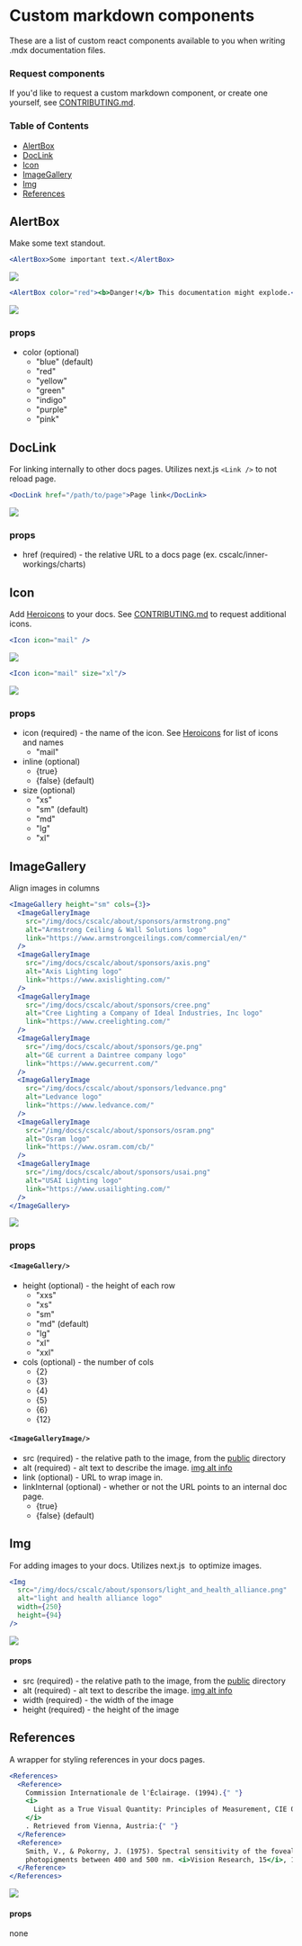 # Custom markdown components

These are a list of custom react components available to you when writing .mdx documentation files.

### Request components

If you'd like to request a custom markdown component, or create one yourself, see [CONTRIBUTING.md](./CONTRIBUTING.md).

### Table of Contents

* [AlertBox](#alertbox)
* [DocLink](#doclink)
* [Icon](#icon)
* [ImageGallery](#imagegallery)
* [Img](#img)
* [References](#references)

## AlertBox

Make some text standout.

```jsx
<AlertBox>Some important text.</AlertBox>
```

<img src="./assets/img/md/components/AlertBox1.png" />

```jsx
<AlertBox color="red"><b>Danger!</b> This documentation might explode.</AlertBox>
```
<img src="./assets/img/md/components/AlertBox2.png" />

### props

* color (optional)
  * "blue" (default)
  * "red"
  * "yellow"
  * "green"
  * "indigo"
  * "purple"
  * "pink"

## DocLink

For linking internally to other docs pages. Utilizes next.js `<Link />` to not reload page.


```jsx
<DocLink href="/path/to/page">Page link</DocLink>
```

<img src="./assets/img/md/components/DocLink.png" />

### props

* href (required) - the relative URL to a docs page (ex. cscalc/inner-workings/charts)

## Icon

Add [Heroicons](https://heroicons.com/) to your docs. See [CONTRIBUTING.md](./CONTRIBUTING.md) to request additional icons.

```jsx
<Icon icon="mail" />
```

<img src="./assets/img/md/components/Icon1.png" />

```jsx
<Icon icon="mail" size="xl"/>
```

<img src="./assets/img/md/components/Icon2.png" />

### props

* icon (required) - the name of the icon. See [Heroicons](https://heroicons.com/) for list of icons and names
  * "mail"
* inline (optional)
  * {true}
  * {false} (default)
* size (optional)
  * "xs"
  * "sm" (default)
  * "md"
  * "lg"
  * "xl"

## ImageGallery

Align images in columns

```jsx
<ImageGallery height="sm" cols={3}>
  <ImageGalleryImage
    src="/img/docs/cscalc/about/sponsors/armstrong.png"
    alt="Armstrong Ceiling & Wall Solutions logo"
    link="https://www.armstrongceilings.com/commercial/en/"
  />
  <ImageGalleryImage
    src="/img/docs/cscalc/about/sponsors/axis.png"
    alt="Axis Lighting logo"
    link="https://www.axislighting.com/"
  />
  <ImageGalleryImage
    src="/img/docs/cscalc/about/sponsors/cree.png"
    alt="Cree Lighting a Company of Ideal Industries, Inc logo"
    link="https://www.creelighting.com/"
  />
  <ImageGalleryImage
    src="/img/docs/cscalc/about/sponsors/ge.png"
    alt="GE current a Daintree company logo"
    link="https://www.gecurrent.com/"
  />
  <ImageGalleryImage
    src="/img/docs/cscalc/about/sponsors/ledvance.png"
    alt="Ledvance logo"
    link="https://www.ledvance.com/"
  />
  <ImageGalleryImage
    src="/img/docs/cscalc/about/sponsors/osram.png"
    alt="Osram logo"
    link="https://www.osram.com/cb/"
  />
  <ImageGalleryImage
    src="/img/docs/cscalc/about/sponsors/usai.png"
    alt="USAI Lighting logo"
    link="https://www.usailighting.com/"
  />
</ImageGallery>
```

<img src="./assets/img/md/components/ImageGallery.png" />

### props

#### `<ImageGallery/>`

* height (optional) - the height of each row
  * "xxs"
  * "xs"
  * "sm"
  * "md" (default)
  * "lg"
  * "xl"
  * "xxl"
* cols (optional) - the number of cols
  * {2}
  * {3}
  * {4}
  * {5}
  * {6}
  * {12}


#### `<ImageGalleryImage/>`

* src (required) - the relative path to the image, from the [public](./public) directory
* alt (required) - alt text to describe the image. [img alt info](https://www.w3schools.com/tags/att_img_alt.asp)
* link (optional) - URL to wrap image in.
* linkInternal (optional) - whether or not the URL points to an internal doc page.
  * {true}
  * {false} (default)

## Img

For adding images to your docs. Utilizes next.js <Image/> to optimize images.

```jsx
<Img
  src="/img/docs/cscalc/about/sponsors/light_and_health_alliance.png"
  alt="light and health alliance logo"
  width={250}
  height={94}
/>
```

<img src="./assets/img/md/components/Img.png" />

#### props

* src (required) - the relative path to the image, from the [public](./public) directory
* alt (required) - alt text to describe the image. [img alt info](https://www.w3schools.com/tags/att_img_alt.asp)
* width (required) - the width of the image
* height (required) - the height of the image

## References

A wrapper for styling references in your docs pages.

```jsx
<References>
  <Reference>
    Commission Internationale de l'Éclairage. (1994).{" "}
    <i>
      Light as a True Visual Quantity: Principles of Measurement, CIE 041-1978
    </i>
    . Retrieved from Vienna, Austria:{" "}
  </Reference>
  <Reference>
    Smith, V., & Pokorny, J. (1975). Spectral sensitivity of the foveal cone
    photopigments between 400 and 500 nm. <i>Vision Research, 15</i>, 161-171.
  </Reference>
</References>
```

<img src="./assets/img/md/components/References.png" />

#### props

none
